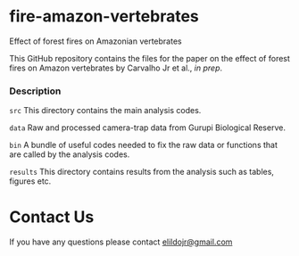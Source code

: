 # fire-amazon-vertebrates
Effect of forest fires on Amazonian vertebrates

This GitHub repository contains the files for the paper on the effect of forest fires on Amazon vertebrates by Carvalho Jr et al., *in prep*.

### Description
```src``` This directory contains the main analysis codes.

```data``` Raw and processed camera-trap data from Gurupi Biological Reserve. 

```bin``` A bundle of useful codes needed to fix the raw data or functions that are called by the analysis codes.

```results``` This directory contains results from the analysis such as tables, figures etc. 

# Contact Us
If you have any questions please contact <elildojr@gmail.com>
